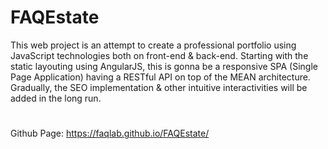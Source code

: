 # FAQEstate
This web project is an attempt to create a professional portfolio using JavaScript technologies both on front-end &amp; back-end.  Starting with the static layouting using AngularJS, this is gonna be a responsive SPA (Single Page Application) having a RESTful API on top of the MEAN architecture.  Gradually, the SEO implementation &amp; other intuitive interactivities will be added in the long run.
#
Github Page: https://faqlab.github.io/FAQEstate/
